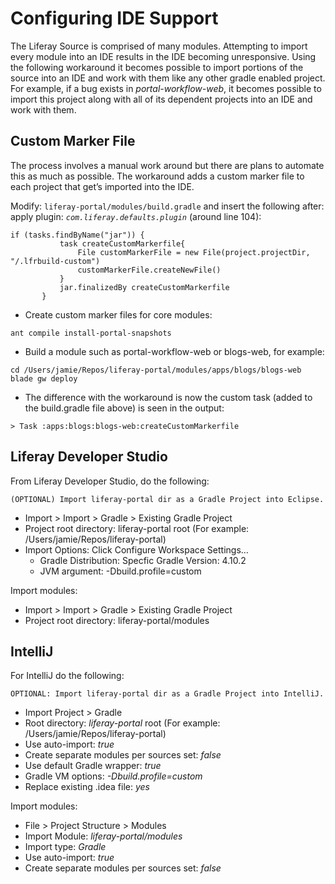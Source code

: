 # Configuring IDE Support

The Liferay Source is comprised of many modules. Attempting to import every module into an IDE results in the IDE becoming unresponsive. Using the following workaround it becomes possible to import portions of the source into an IDE and work with them like any other gradle enabled project. For example, if a bug exists in *portal-workflow-web*, it becomes possible to import this project along with all of its dependent projects into an IDE and work with them.

## Custom Marker File

The process involves a manual work around but there are plans to automate this as much as possible. The workaround adds a custom marker file to each project that get’s imported into the IDE.

Modify: `liferay-portal/modules/build.gradle` and insert the following after: apply plugin: *`com.liferay.defaults.plugin`* (around line 104):

```
if (tasks.findByName("jar")) {
           task createCustomMarkerfile{
               File customMarkerFile = new File(project.projectDir, "/.lfrbuild-custom")
               customMarkerFile.createNewFile()
           }
           jar.finalizedBy createCustomMarkerfile
       }
```

* Create custom marker files for core modules:

```
ant compile install-portal-snapshots
```

* Build a module such as portal-workflow-web or blogs-web, for example:

```
cd /Users/jamie/Repos/liferay-portal/modules/apps/blogs/blogs-web
blade gw deploy
```

* The difference with the workaround is now the custom task (added to the build.gradle file above) is seen in the output:

```
> Task :apps:blogs:blogs-web:createCustomMarkerfile
```

## Liferay Developer Studio

From Liferay Developer Studio, do the following:

```{tip}
(OPTIONAL) Import liferay-portal dir as a Gradle Project into Eclipse.
```

* Import > Import > Gradle > Existing Gradle Project
* Project root directory: liferay-portal root (For example: /Users/jamie/Repos/liferay-portal)
* Import Options: Click Configure Workspace Settings…
    * Gradle Distribution: Specfic Gradle Version: 4.10.2
    * JVM argument: -Dbuild.profile=custom

Import modules: <!--should be a h3 here?-->

* Import > Import > Gradle > Existing Gradle Project
* Project root directory: liferay-portal/modules

## IntelliJ

For IntelliJ do the following:

```{tip}
OPTIONAL: Import liferay-portal dir as a Gradle Project into IntelliJ.
```

* Import Project > Gradle
* Root directory: *liferay-portal* root (For example: /Users/jamie/Repos/liferay-portal)
* Use auto-import: *true*
* Create separate modules per sources set: *false*
* Use default Gradle wrapper: *true*
* Gradle VM options: *-Dbuild.profile=custom*
* Replace existing .idea file: *yes*

Import modules: <!--should be a h3 here?-->

* File > Project Structure > Modules
* Import Module: *liferay-portal/modules*
* Import type: *Gradle*
* Use auto-import: *true*
* Create separate modules per sources set: *false*